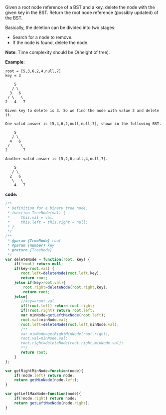 Given a root node reference of a BST and a key, delete the node with the given key in the BST. Return the root node reference (possibly updated) of the BST.

Basically, the deletion can be divided into two stages:

- Search for a node to remove.
- If the node is found, delete the node.

**Note**: Time complexity should be O(height of tree).

**Example**:
```
root = [5,3,6,2,4,null,7]
key = 3

    5
   / \
  3   6
 / \   \
2   4   7

Given key to delete is 3. So we find the node with value 3 and delete it.

One valid answer is [5,4,6,2,null,null,7], shown in the following BST.

    5
   / \
  4   6
 /     \
2       7

Another valid answer is [5,2,6,null,4,null,7].

    5
   / \
  2   6
   \   \
    4   7
```

**code:**

```js
/**
 * Definition for a binary tree node.
 * function TreeNode(val) {
 *     this.val = val;
 *     this.left = this.right = null;
 * }
 */
/**
 * @param {TreeNode} root
 * @param {number} key
 * @return {TreeNode}
 */
var deleteNode = function(root, key) {
    if(!root) return null;
    if(key<root.val) {
       root.left=deleteNode(root.left,key);
       return root;
    }else if(key>root.val){
        root.right=deleteNode(root.right,key); 
        return root;
    }else{
       //key==root.val
       if(!root.left) return root.right;
       if(!root.right) return root.left;
       var minNode=getLeftMaxNode(root.left); 
       root.val=minNode.val;
       root.left=deleteNode(root.left,minNode.val);
       /**
       var minNode=getRightMinNode(root.right); 
       root.val=minNode.val;
       root.right=deleteNode(root.right,minNode.val);      
       **/
       return root;     
    }
};

var getRightMinNode=function(node){
    if(!node.left) return node;
    return getMinNode(node.left);
}

var getLeftMaxNode=function(node){
    if(!node.right) return node;
    return getLeftMaxNode(node.right);
}
```
